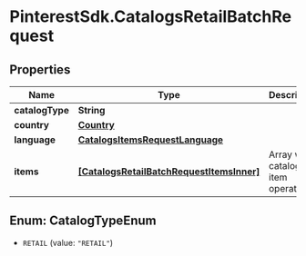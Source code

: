 # PinterestSdk.CatalogsRetailBatchRequest

## Properties

Name | Type | Description | Notes
------------ | ------------- | ------------- | -------------
**catalogType** | **String** |  | 
**country** | [**Country**](Country.md) |  | 
**language** | [**CatalogsItemsRequestLanguage**](CatalogsItemsRequestLanguage.md) |  | 
**items** | [**[CatalogsRetailBatchRequestItemsInner]**](CatalogsRetailBatchRequestItemsInner.md) | Array with catalogs item operations | 



## Enum: CatalogTypeEnum


* `RETAIL` (value: `"RETAIL"`)




